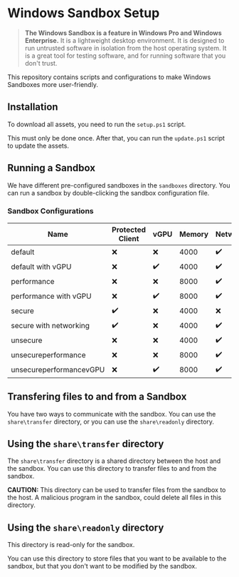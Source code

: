 # Windows Sandbox Setup

> **The Windows Sandbox is a feature in Windows Pro and Windows Enterprise.** It is a lightweight desktop environment. It is designed to run untrusted software in isolation from the host operating system. It is a great tool for testing software, and for running software that you don't trust.

This repository contains scripts and configurations to make Windows Sandboxes more user-friendly.

## Installation

To download all assets, you need to run the `setup.ps1` script.

This must only be done once. After that, you can run the `update.ps1` script to update the assets.

## Running a Sandbox

We have different pre-configured sandboxes in the `sandboxes` directory. You can run a sandbox by double-clicking the sandbox configuration file.

### Sandbox Configurations

<!-- configs:start -->

| Name | Protected Client | vGPU | Memory | Networking | Clipboard Redirection | Printer Redirection | Video Input | Audio Input |
| ---- | ---------------- | ---- | ------ | ---------- | --------------------- | ------------------- | ----------- | ----------- |
| default | ❌ | ❌ | 4000 | ✔️ | ✔️ | ❌ | ❌ | ✔️ |
| default with vGPU | ❌ | ✔️ | 4000 | ✔️ | ✔️ | ❌ | ❌ | ✔️ |
| performance | ❌ | ❌ | 8000 | ✔️ | ✔️ | ❌ | ❌ | ✔️ |
| performance with vGPU | ❌ | ✔️ | 8000 | ✔️ | ✔️ | ❌ | ❌ | ✔️ |
| secure | ✔️ | ❌ | 4000 | ❌ | ❌ | ❌ | ❌ | ❌ |
| secure with networking | ✔️ | ❌ | 4000 | ✔️ | ❌ | ❌ | ❌ | ❌ |
| unsecure | ❌ | ❌ | 4000 | ✔️ | ✔️ | ✔️ | ✔️ | ✔️ |
| unsecureperformance | ❌ | ❌ | 8000 | ✔️ | ✔️ | ✔️ | ✔️ | ✔️ |
| unsecureperformancevGPU | ❌ | ✔️ | 8000 | ✔️ | ✔️ | ✔️ | ✔️ | ✔️ |

<!-- configs:end -->

## Transfering files to and from a Sandbox

You have two ways to communicate with the sandbox. You can use the `share\transfer` directory, or you can use the `share\readonly` directory.

## Using the `share\transfer` directory

The `share\transfer` directory is a shared directory between the host and the sandbox. You can use this directory to transfer files to and from the sandbox.

**CAUTION:** This directory can be used to transfer files from the sandbox to the host. A malicious program in the sandbox, could delete all files in this directory.

## Using the `share\readonly` directory

This directory is read-only for the sandbox.

You can use this directory to store files that you want to be available to the sandbox, but that you don't want to be modified by the sandbox.


